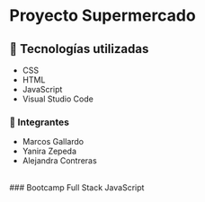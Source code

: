 # Proyecto Supermercado

## :paperclip: Tecnologías utilizadas
- CSS
- HTML
- JavaScript
- Visual Studio Code

### :paperclip: Integrantes
- Marcos Gallardo
- Yanira Zepeda
- Alejandra Contreras
</br>
### Bootcamp Full Stack JavaScript
